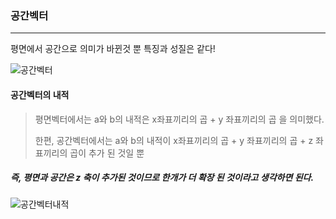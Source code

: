 ### 공간벡터

<hr>

평면에서 공간으로 의미가 바뀐것 뿐 특징과 성질은 같다!



![공간벡터](https://user-images.githubusercontent.com/53431568/91525015-86ac4300-e93b-11ea-8133-976c4352d207.jpg)









#### 공간벡터의 내적

>  평면벡터에서는 a와 b의 내적은 x좌표끼리의 곱 + y 좌표끼리의 곱 을 의미했다.
>
> 한편, 공간벡터에서는 a와 b의 내적이 x좌표끼리의 곱 + y 좌표끼리의 곱 + z 좌표끼리의 곱이 추가 된 것일 뿐

##### 즉, 평면과 공간은 z 축이 추가된 것이므로 한개가 더 확장 된 것이라고 생각하면 된다.





![공간벡터내적](https://user-images.githubusercontent.com/53431568/91525012-84e27f80-e93b-11ea-8185-97ab0812670b.jpg)